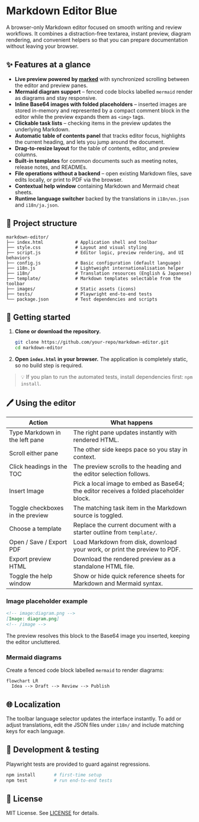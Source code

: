 # Markdown Editor Blue

A browser-only Markdown editor focused on smooth writing and review workflows. It combines a distraction-free textarea, instant preview, diagram rendering, and convenient helpers so that you can prepare documentation without leaving your browser.

## ✨ Features at a glance
- **Live preview powered by [marked](https://github.com/markedjs/marked)** with synchronized scrolling between the editor and preview panes.
- **Mermaid diagram support** – fenced code blocks labelled `mermaid` render as diagrams and stay responsive.
- **Inline Base64 images with folded placeholders** – inserted images are stored in-memory and represented by a compact comment block in the editor while the preview expands them as `<img>` tags.
- **Clickable task lists** – checking items in the preview updates the underlying Markdown.
- **Automatic table of contents panel** that tracks editor focus, highlights the current heading, and lets you jump around the document.
- **Drag-to-resize layout** for the table of contents, editor, and preview columns.
- **Built-in templates** for common documents such as meeting notes, release notes, and READMEs.
- **File operations without a backend** – open existing Markdown files, save edits locally, or print to PDF via the browser.
- **Contextual help window** containing Markdown and Mermaid cheat sheets.
- **Runtime language switcher** backed by the translations in `i18n/en.json` and `i18n/ja.json`.

## 📁 Project structure
```text
markdown-editor/
├── index.html            # Application shell and toolbar
├── style.css             # Layout and visual styling
├── script.js             # Editor logic, preview rendering, and UI behaviors
├── config.js             # Basic configuration (default language)
├── i18n.js               # Lightweight internationalisation helper
├── i18n/                 # Translation resources (English & Japanese)
├── template/             # Markdown templates selectable from the toolbar
├── images/               # Static assets (icons)
├── tests/                # Playwright end-to-end tests
└── package.json          # Test dependencies and scripts
```

## 🚀 Getting started
1. **Clone or download the repository.**
   ```bash
   git clone https://github.com/your-repo/markdown-editor.git
   cd markdown-editor
   ```
2. **Open `index.html` in your browser.**
   The application is completely static, so no build step is required.

> 💡 If you plan to run the automated tests, install dependencies first: `npm install`.

## 🖊 Using the editor
| Action | What happens |
| --- | --- |
| Type Markdown in the left pane | The right pane updates instantly with rendered HTML. |
| Scroll either pane | The other side keeps pace so you stay in context. |
| Click headings in the TOC | The preview scrolls to the heading and the editor selection follows. |
| Insert Image | Pick a local image to embed as Base64; the editor receives a folded placeholder block. |
| Toggle checkboxes in the preview | The matching task item in the Markdown source is toggled. |
| Choose a template | Replace the current document with a starter outline from `template/`. |
| Open / Save / Export PDF | Load Markdown from disk, download your work, or print the preview to PDF. |
| Export preview HTML | Download the rendered preview as a standalone HTML file. |
| Toggle the help window | Show or hide quick reference sheets for Markdown and Mermaid syntax. |

### Image placeholder example
```markdown
<!-- image:diagram.png -->
[Image: diagram.png]
<!-- /image -->
```
The preview resolves this block to the Base64 image you inserted, keeping the editor uncluttered.

### Mermaid diagrams
Create a fenced code block labelled `mermaid` to render diagrams:
```mermaid
flowchart LR
  Idea --> Draft --> Review --> Publish
```

## 🌐 Localization
The toolbar language selector updates the interface instantly. To add or adjust translations, edit the JSON files under `i18n/` and include matching keys for each language.

## 🧪 Development & testing
Playwright tests are provided to guard against regressions.
```bash
npm install       # first-time setup
npm test          # run end-to-end tests
```

## 📄 License
MIT License. See [LICENSE](./LICENSE) for details.
